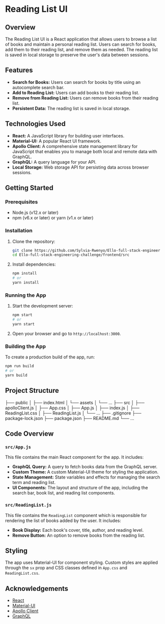 # Reading List UI

## Overview

The Reading List UI is a React application that allows users to browse a list of books and maintain a personal reading list. Users can search for books, add them to their reading list, and remove them as needed. The reading list is saved in local storage to preserve the user's data between sessions.

## Features

- **Search for Books:** Users can search for books by title using an autocomplete search bar.
- **Add to Reading List:** Users can add books to their reading list.
- **Remove from Reading List:** Users can remove books from their reading list.
- **Persistent Data:** The reading list is saved in local storage.

## Technologies Used

- **React:** A JavaScript library for building user interfaces.
- **Material-UI:** A popular React UI framework.
- **Apollo Client:** A comprehensive state management library for JavaScript that enables you to manage both local and remote data with GraphQL.
- **GraphQL:** A query language for your API.
- **Local Storage:** Web storage API for persisting data across browser sessions.

## Getting Started

### Prerequisites

- Node.js (v12.x or later)
- npm (v6.x or later) or yarn (v1.x or later)

### Installation

1. Clone the repository:

    ```bash
    git clone https://github.com/Sylvia-Rwenyo/Ello-full-stack-engineering-challenge.git
    cd Ello-full-stack-engineering-challenge/frontend/src
    ```

2. Install dependencies:

    ```bash
    npm install
    # or
    yarn install
    ```

### Running the App

1. Start the development server:

    ```bash
    npm start
    # or
    yarn start
    ```

2. Open your browser and go to `http://localhost:3000`.

### Building the App

To create a production build of the app, run:

```bash
npm run build
# or
yarn build
```

## Project Structure

├── public
│   ├── index.html
│   └── assets
│       └── ...
├── src
│   ├── apolloClient.js
│   ├── App.css
│   ├── App.js
│   ├── index.js
│   ├── ReadingList.css
│   ├── ReadingList.js
│   └── ...
├── .gitignore
├── package-lock.json
├── package.json
├── README.md
└── ...

## Code Overview

### `src/App.js`

This file contains the main React component for the app. It includes:

- **GraphQL Query:** A query to fetch books data from the GraphQL server.
- **Custom Theme:** A custom Material-UI theme for styling the application.
- **State Management:** State variables and effects for managing the search term and reading list.
- **UI Components:** The layout and structure of the app, including the search bar, book list, and reading list components.

### `src/ReadingList.js`

This file contains the `ReadingList` component which is responsible for rendering the list of books added by the user. It includes:

- **Book Display:** Each book's cover, title, author, and reading level.
- **Remove Button:** An option to remove books from the reading list.

## Styling

The app uses Material-UI for component styling. Custom styles are applied through the `sx` prop and CSS classes defined in `App.css` and `ReadingList.css`.

## Acknowledgements

- [React](https://reactjs.org/)
- [Material-UI](https://mui.com/)
- [Apollo Client](https://www.apollographql.com/docs/react/)
- [GraphQL](https://graphql.org/)
